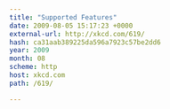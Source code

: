 ```yaml
---
title: "Supported Features"
date: 2009-08-05 15:17:23 +0000
external-url: http://xkcd.com/619/
hash: ca31aab389225da596a7923c57be2dd6
year: 2009
month: 08
scheme: http
host: xkcd.com
path: /619/

---
```



